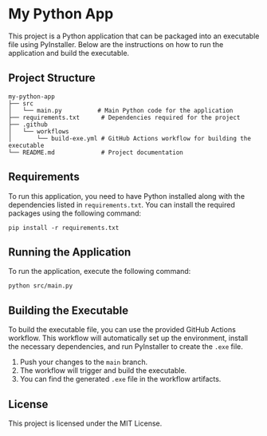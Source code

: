 # My Python App

This project is a Python application that can be packaged into an executable file using PyInstaller. Below are the instructions on how to run the application and build the executable.

## Project Structure

```
my-python-app
├── src
│   └── main.py          # Main Python code for the application
├── requirements.txt      # Dependencies required for the project
├── .github
│   └── workflows
│       └── build-exe.yml # GitHub Actions workflow for building the executable
└── README.md             # Project documentation
```

## Requirements

To run this application, you need to have Python installed along with the dependencies listed in `requirements.txt`. You can install the required packages using the following command:

```
pip install -r requirements.txt
```

## Running the Application

To run the application, execute the following command:

```
python src/main.py
```

## Building the Executable

To build the executable file, you can use the provided GitHub Actions workflow. This workflow will automatically set up the environment, install the necessary dependencies, and run PyInstaller to create the `.exe` file.

1. Push your changes to the `main` branch.
2. The workflow will trigger and build the executable.
3. You can find the generated `.exe` file in the workflow artifacts.

## License

This project is licensed under the MIT License.